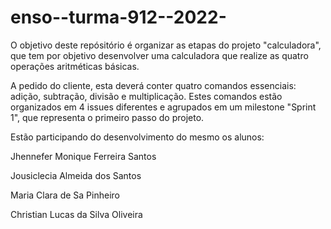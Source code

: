 # enso--turma-912--2022-

O objetivo deste repósitório é organizar as etapas do projeto "calculadora", que tem por objetivo desenvolver uma calculadora que realize as quatro 
operações aritméticas básicas.

A pedido do cliente, esta deverá conter quatro comandos essenciais: adição, subtração, divisão e multiplicação. Estes comandos estão organizados em 4 issues
diferentes e agrupados em um milestone "Sprint 1", que representa o primeiro passo do projeto.

Estão participando do desenvolvimento do mesmo os alunos:

Jhennefer Monique Ferreira Santos 

Jousiclecia Almeida dos Santos

Maria Clara de Sa Pinheiro

Christian Lucas da Silva Oliveira 
